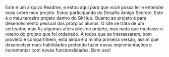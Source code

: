 Este é um arquivo Readme, e estou aqui para que você possa ler e entender mais sobre meu projeto.
Estou participando do Desafio Amigo Secreto. Este é o meu terceiro projeto dentro do GitHub.
Quanto ao projeto é para desenolvimento pessoal dos prórpios alunos. 
O site se trata de um sorteador, mas fiz algumas alterações no projeto, mas nada que mudasse o roteiro do projeto que foi ordenado.
À todos que se interassarem, bom proveito e compartilhem, esta ainda é a minha primeira versão, assim que desenvolver mais habilidades
pretendo fazer novas implementações e incrementar com novas funcionalidades.
Bom uso!
